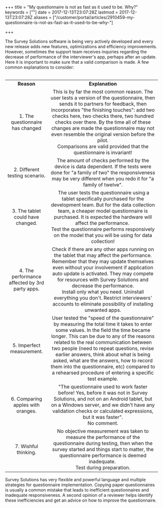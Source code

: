 +++
title = "My questionnaire is not as fast as it used to be. Why?"
keywords = [""]
date = 2017-12-13T23:07:28Z
lastmod = 2017-12-13T23:07:28Z
aliases = ["/customer/portal/articles/2910459-my-questionnaire-is-not-as-fast-as-it-used-to-be-why-"]

+++

The Survey Solutions software is being very actively developed and every
new release adds new features, optimizations and efficiency
improvements. However, sometimes the support team receives inquiries
regarding the decrease of performance of the interviewer's app, perhaps
after an update. Here it is important to make sure that a valid
comparison is made. A few common explanations to consider:  
 

<table>
<tbody>
<tr class="odd">
<td style="text-align: center;"><strong>Reason</strong></td>
<td style="text-align: center;"><strong>Explanation</strong></td>
</tr>
<tr class="even">
<td style="text-align: center;">1. The questionnaire has changed</td>
<td style="text-align: center;">This is by far the most common reason. The user tests a version of the questionnaire, then sends it to partners for feedback, then incorporates &quot;the finishing touches&quot;: add two checks here, two checks there, two hundred checks over there. By the time all of these changes are made the questionnaire may not even resemble the original version before the pilot.<br />
Comparisons are valid provided that the questionnaire is invariant!</td>
</tr>
<tr class="odd">
<td style="text-align: center;">2. Different testing scenario.</td>
<td style="text-align: center;">The amount of checks performed by the device is data dependent. If the tests were done for &quot;a family of two&quot; the responsiveness may be very different when you redo it for &quot;a family of twelve&quot;.</td>
</tr>
<tr class="even">
<td style="text-align: center;">3. The tablet could have changed.</td>
<td style="text-align: center;"> The user tests the questionnaire using a tablet specifically purchased for the development team. But for the data collection team, a cheaper model questionnaire is purchased. It is expected the hardware will affect the performance. <br />
Test the questionnaire performs responsively on the model that you will be using for data collection!</td>
</tr>
<tr class="odd">
<td style="text-align: center;">4. The performance affected by 3rd party apps.</td>
<td style="text-align: center;">Check if there are any other apps running on the tablet that may affect the performance. Remember that they may update themselves even without your involvement if application auto update is activated. They may compete for resources with Survey Solutions and decrease the performance.<br />
Install only what you need. Uninstall everything you don't. Restrict interviewers' accounts to eliminate possibility of installing unwanted apps.</td>
</tr>
<tr class="even">
<td style="text-align: center;">5. Imperfect measurement.</td>
<td style="text-align: center;">User tested the &quot;speed of the questionnaire&quot; by measuring the total time it takes to enter some values. In the field the time became longer. This can be due to any of the reasons related to the real communication between two people (need to repeat questions, revise earlier answers, think about what is being asked, what are the answers, how to record them into the questionnaire, etc) compared to a rehearsed procedure of entering a specific test example.</td>
</tr>
<tr class="odd">
<td style="text-align: center;">6. Comparing apples with oranges.</td>
<td style="text-align: center;">&quot;The questionnaire used to work faster before! Yes, before it was not in Survey Solutions, and not on an Android tablet, but on a Windows server, and we didn't have any validation checks or calculated expressions, but it was faster&quot;.<br />
No comment.</td>
</tr>
<tr class="even">
<td style="text-align: center;">7. Wishful thinking.</td>
<td style="text-align: center;">No objective measurement was taken to measure the performance of the questionnaire during testing, then when the survey started and things start to matter, the questionnaire performance is deemed inadequate. <br />
Test during preparation.</td>
</tr>
</tbody>
</table>

  
Survey Solutions has very flexible and powerful language and multiple
strategies for questionnaire implementation. Copying paper
questionnaires is usually a common mistake that leads to inefficient
questionnaires and inadequate responsiveness. A second opinion of a
reviewer helps identify these inefficiencies and get an advice on how to
improve the questionnaire.
